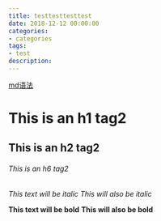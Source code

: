 ```yaml
---
title: testtesttesttest
date: 2018-12-12 00:00:00
categories:
- categories
tags: 
- test
description: 
---
```


[md语法](https://help.github.com/articles/basic-writing-and-formatting-syntax/)

<!-- more -->

# This is an h1 tag2
## This is an h2 tag2
###### This is an h6 tag2


*This text will be italic*
_This will also be italic_

**This text will be bold**
__This will also be bold__
